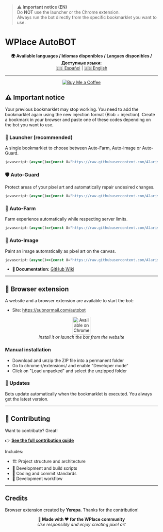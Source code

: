 > ⚠️ **Important notice (EN)**  
> Do **NOT** use the launcher or the Chrome extension.  
> Always run the bot directly from the specific bookmarklet you want to use.

# WPlace AutoBOT

<!-- Language selector -->
<p align="center">
	<strong>🌍 Available languages / Idiomas disponibles / Langues disponibles / Доступные языки:</strong><br>
	<a href="../README.md">🇪🇸 Español</a> |
	<a href="README-en.md">🇺🇸 English</a>
</p>

---

<!-- Support button: Buy Me a Coffee (centered) -->
<p align="center">
	<a href="https://www.buymeacoffee.com/alariscoi" target="_blank">
		<img src="https://img.shields.io/badge/Buy%20me%20a%20coffee-%E2%98%95-yellow?style=for-the-badge&logo=buymeacoffee" alt="Buy Me a Coffee">
	</a>
</p>

## ⚠️ Important notice

Your previous bookmarklet may stop working. You need to add the bookmarklet again using the new injection format (Blob + injection). Create a bookmark in your browser and paste one of these codes depending on the bot you want to use.

### 🧭 Launcher (recommended)
A single bookmarklet to choose between Auto-Farm, Auto-Image or Auto-Guard.

```javascript
javascript:(async()=>{const U="https://raw.githubusercontent.com/Alarisco/WPlace-AutoBOT/refs/heads/main/Auto-Launcher.js";try{const r=await fetch(U,{cache:"no-cache"});if(!r.ok)throw new Error(r.status+" "+r.statusText);const code=await r.text();const blob=new Blob([code+"\n//# sourceURL="+U],{type:"text/javascript"});const blobUrl=URL.createObjectURL(blob);try{await new Promise((ok,err)=>{const s=document.createElement("script");s.src=blobUrl;s.onload=ok;s.onerror=err;document.documentElement.appendChild(s);});}catch(e){await import(blobUrl);}}catch(e){alert("[Auto-Launcher] Could not load/inject: "+e.message+"\nTry another page or use Option C (module).");}})();
```

### 🛡️ Auto-Guard
Protect areas of your pixel art and automatically repair undesired changes.

```javascript
javascript:(async()=>{const U="https://raw.githubusercontent.com/Alarisco/WPlace-AutoBOT/refs/heads/main/Auto-Guard.js";try{const r=await fetch(U,{cache:"no-cache"});if(!r.ok)throw new Error(r.status+" "+r.statusText);const code=await r.text();const blob=new Blob([code+"\n//# sourceURL="+U],{type:"text/javascript"});const blobUrl=URL.createObjectURL(blob);try{await new Promise((ok,err)=>{const s=document.createElement("script");s.src=blobUrl;s.onload=ok;s.onerror=err;document.documentElement.appendChild(s);});}catch(e){await import(blobUrl);}}catch(e){alert("[Auto-Guard] Could not load/inject: "+e.message+"\nTry another page or use Option C (module).");}})();
```

### 🌾 Auto-Farm
Farm experience automatically while respecting server limits.

```javascript
javascript:(async()=>{const U="https://raw.githubusercontent.com/Alarisco/WPlace-AutoBOT/refs/heads/main/Auto-Farm.js";try{const r=await fetch(U,{cache:"no-cache"});if(!r.ok)throw new Error(r.status+" "+r.statusText);const code=await r.text();const blob=new Blob([code+"\n//# sourceURL="+U],{type:"text/javascript"});const blobUrl=URL.createObjectURL(blob);try{await new Promise((ok,err)=>{const s=document.createElement("script");s.src=blobUrl;s.onload=ok;s.onerror=err;document.documentElement.appendChild(s);});}catch(e){await import(blobUrl);}}catch(e){alert("[Auto-Farm] Could not load/inject: "+e.message+"\nTry another page or use Option C (module).");}})();
```

### 🎨 Auto-Image
Paint an image automatically as pixel art on the canvas.

```javascript
javascript:(async()=>{const U="https://raw.githubusercontent.com/Alarisco/WPlace-AutoBOT/refs/heads/main/Auto-Image.js";try{const r=await fetch(U,{cache:"no-cache"});if(!r.ok)throw new Error(r.status+" "+r.statusText);const code=await r.text();const blob=new Blob([code+"\n//# sourceURL="+U],{type:"text/javascript"});const blobUrl=URL.createObjectURL(blob);try{await new Promise((ok,err)=>{const s=document.createElement("script");s.src=blobUrl;s.onload=ok;s.onerror=err;document.documentElement.appendChild(s);});}catch(e){await import(blobUrl);}}catch(e){alert("[Auto-Image] Could not load/inject: "+e.message+"\nTry another page or use Option C (module).");}})();
```

- **📖 Documentation:** [GitHub Wiki](https://github.com/Alarisco/WPlace-AutoBOT)

---

## 🧩 Browser extension

A website and a browser extension are available to start the bot:

- Site: https://subnormail.com/autobot

<p align="center">
	<a href="https://subnormail.com/autobot" target="_blank" rel="noopener">
		<img alt="Available on Chrome Web Store" height="58" src="https://developer.chrome.com/static/docs/webstore/branding/image/ChromeWebStore_BadgeWBorder_v2_206x58.png" />
	</a>
	<br/>
	<em>Install it or launch the bot from the website</em>
</p>

### Manual installation

- Download and unzip the ZIP file into a permanent folder
- Go to chrome://extensions/ and enable "Developer mode"
- Click on "Load unpacked" and select the unzipped folder

### 🔄 Updates

Bots update automatically when the bookmarklet is executed. You always get the latest version.

---

## 🤝 Contributing

Want to contribute? Great!

👉 **[See the full contribution guide](CONTRIBUTING.md)**

Includes:
- 🏗️ Project structure and architecture
- 🔧 Development and build scripts
- 📝 Coding and commit standards
- 🚀 Development workflow

---

## Credits

Browser extension created by **Yerepa**. Thanks for the contribution!

<p align="center">
	<strong>🎨 Made with ❤️ for the WPlace community</strong><br>
	<em>Use responsibly and enjoy creating pixel art</em>
</p>
